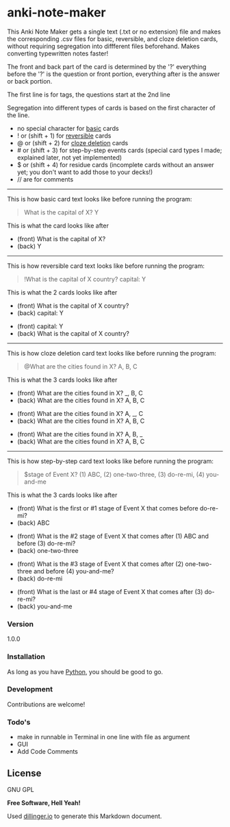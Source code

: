 # anki-note-maker
This Anki Note Maker gets a single text (.txt or no extension) file and makes the corresponding .csv files for basic, reversible, and cloze deletion cards, without requiring segregation into diffferent files beforehand. Makes converting typewritten notes faster!

The front and back part of the card is determined by the '?' everything before the '?' is the question or front portion, everything after is the answer or back portion.

The first line is for tags, the questions start at the 2nd line

Segregation into different types of cards is based on the first character of the line.
- no special character for [basic] cards
- ! or (shift + 1) for [reversible] cards
- @ or (shift + 2) for [cloze deletion] cards
- \# or (shift + 3) for step-by-step events cards (special card types I made; explained later, not yet implemented)
- $ or (shift + 4) for residue cards (incomplete cards without an answer yet; you don't want to add those to your decks!)
- // are for comments
-----

This is how basic card text looks like before running the program:
> What is the capital of X? Y

This is what the card looks like after
- (front) What is the capital of X?
 - (back) Y

-----

This is how reversible card text looks like before running the program:

> !What is the capital of X country? capital: Y

This is what the 2 cards looks like after
 - (front) What is the capital of X country?
  - (back) capital: Y

 * (front) capital: Y
  * (back) What is the capital of X country?

-----

This is how cloze deletion card text looks like before running the program:
> @What are the cities found in X? A, B, C

This is what the 3 cards looks like after
- (front) What are the cities found in X? _, B, C
 - (back) What are the cities found in X? A, B, C

* (front) What are the cities found in X? A, _, C
 * (back) What are the cities found in X? A, B, C

- (front) What are the cities found in X? A, B, _
 - (back) What are the cities found in X? A, B, C

-----

This is how step-by-step card text looks like before running the program:
> $stage of Event X? (1) ABC, (2) one-two-three, (3) do-re-mi, (4) you-and-me

This is what the 3 cards looks like after
- (front) What is the first or #1 stage of Event X that comes before do-re-mi?
 - (back) ABC

* (front) What is the #2 stage of Event X that comes after (1) ABC and before (3) do-re-mi?
 * (back) one-two-three

- (front) What is the #3 stage of Event X that comes after (2) one-two-three and before (4) you-and-me?
 - (back) do-re-mi

* (front) What is the last or #4 stage of Event X that comes after (3) do-re-mi?
 * (back) you-and-me

### Version
1.0.0

### Installation

As long as you have [Python], you should be good to go.

### Development

Contributions are welcome!


### Todo's

 - make in runnable in Terminal in one line with file as argument
 - GUI
 - Add Code Comments

License
----

GNU GPL


**Free Software, Hell Yeah!**

Used [dillinger.io]() to generate this Markdown document.

[basic]: http://ankisrs.net/docs/manual.html#the-basics
[reversible]: http://ankisrs.net/docs/manual.html#reverse-cards
[cloze deletion]: http://ankisrs.net/docs/manual.html#cloze
[Python]: https://www.python.org/downloads/
